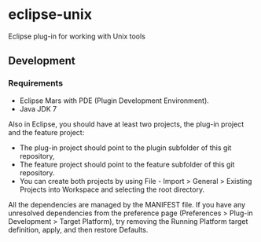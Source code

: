 # eclipse-unix
Eclipse plug-in for working with Unix tools

Development
----------

### Requirements
- Eclipse Mars with PDE (Plugin Development Environment).
- Java JDK 7

Also in Eclipse, you should have at least two projects, the plug-in project and the feature project:
* The plug-in project should point to the plugin subfolder of this git repository,
* The feature project should point to the feature subfolder of this git repository.
* You can create both projects by using File - Import > General > Existing Projects into Workspace
  and selecting the root directory.

All the dependencies are managed by the MANIFEST file. If you have any unresolved dependencies from
the preference page (Preferences > Plug-in Development > Target Platform), try removing the Running
Platform target definition, apply, and then restore Defaults.

